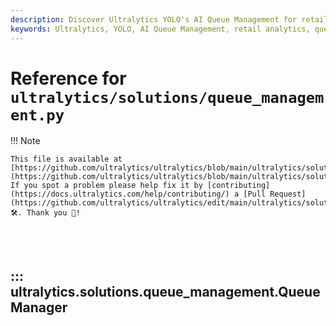 ```yaml
---
description: Discover Ultralytics YOLO's AI Queue Management for retail, using advanced machine learning to enhance customer experience with real-time queue analysis and wait time predictions.
keywords: Ultralytics, YOLO, AI Queue Management, retail analytics, queue detection, wait time prediction, machine learning, YOLOv8, customer experience
---
```


# Reference for `ultralytics/solutions/queue_management.py`

!!! Note

    This file is available at [https://github.com/ultralytics/ultralytics/blob/main/ultralytics/solutions/queue_management.py](https://github.com/ultralytics/ultralytics/blob/main/ultralytics/solutions/queue_management.py). If you spot a problem please help fix it by [contributing](https://docs.ultralytics.com/help/contributing/) a [Pull Request](https://github.com/ultralytics/ultralytics/edit/main/ultralytics/solutions/queue_management.py) 🛠️. Thank you 🙏!

<br><br>

## ::: ultralytics.solutions.queue_management.QueueManager

<br><br>
